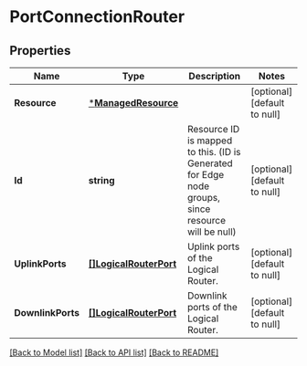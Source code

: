 # PortConnectionRouter

## Properties
Name | Type | Description | Notes
------------ | ------------- | ------------- | -------------
**Resource** | [***ManagedResource**](ManagedResource.md) |  | [optional] [default to null]
**Id** | **string** | Resource ID is mapped to this. (ID is Generated for Edge node groups, since resource will be null) | [optional] [default to null]
**UplinkPorts** | [**[]LogicalRouterPort**](LogicalRouterPort.md) | Uplink ports of the Logical Router. | [optional] [default to null]
**DownlinkPorts** | [**[]LogicalRouterPort**](LogicalRouterPort.md) | Downlink ports of the Logical Router. | [optional] [default to null]

[[Back to Model list]](../README.md#documentation-for-models) [[Back to API list]](../README.md#documentation-for-api-endpoints) [[Back to README]](../README.md)

